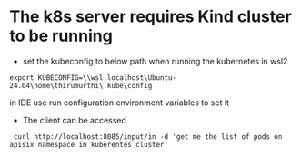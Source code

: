 # The k8s server requires Kind cluster to be running
- set the kubeconfig to below path when running the kubernetes in wsl2

```
export KUBECONFIG=\\wsl.localhost\Ubuntu-24.04\home\thirumurthi\.kube\config
```

in IDE use run configuration environment variables to set it

- The client can be accessed

```
 curl http://localhost:8085/input/in -d 'get me the list of pods on apisix namespace in kuberentes cluster'
 ```